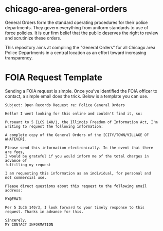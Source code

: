 # chicago-area-general-orders

General Orders form the standard operating procedures for their police departments. They govern everything from uniform standards to use of force policies. It is our firm belief that the public deserves the right to review and scrutinize these orders.

This repository aims at compiling the "General Orders" for all Chicago area Police Departments in a central location as an effort toward increasing transparency.

# FOIA Request Template

Sending a FOIA request is simple. Once you've identified the FOIA officer to contact, a simple email does the trick. Below is a template you can use.
```
Subject: Open Records Request re: Police General Orders

Hello! I went looking for this online and couldn't find it, so:

Pursuant to 5 ILCS 140/1, the Illinois Freedom of Information Act, I'm
writing to request the following information:

A complete copy of the General Orders of the [CITY/TOWN/VILLAGE OF WHATEVER].

Please send this information electronically. In the event that there are fees, 
I would be grateful if you would inform me of the total charges in advance of 
fulfilling my request

I am requesting this information as an individual, for personal and
not commercial use.

Please direct questions about this request to the following email address:

MY@EMAIL

Per 5 ILCS 140/3, I look forward to your timely response to this
request. Thanks in advance for this.

Sincerely,
MY CONTACT INFORMATION
```
